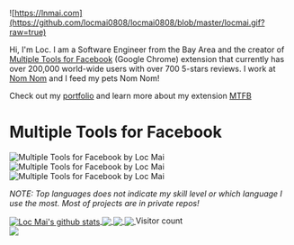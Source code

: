 
![https://lnmai.com](https://github.com/locmai0808/locmai0808/blob/master/locmai.gif?raw=true)

Hi, I'm Loc. I am a Software Engineer from the Bay Area and the creator of [Multiple Tools for Facebook](https://chrome.google.com/webstore/detail/multiple-tools-for-facebo/eojdckfcadamkapabechhbnkleligand) (Google Chrome) extension that currently has over 200,000 world-wide users with over 700 5-stars reviews. I work at [Nom Nom](https://trynom.com/king) and I feed my pets Nom Nom! 

Check out my [portfolio](https://lnmai.com) and learn more about my extension [MTFB](https://mtfb.lnmai.com)

#  Multiple Tools for Facebook

<img src="https://img.shields.io/chrome-web-store/v/eojdckfcadamkapabechhbnkleligand.svg?label=Version&amp;colorB=fd5d93&amp;style=for-the-badge&amp;logo=google-chrome" alt="Multiple Tools for Facebook by Loc Mai"> <img src="https://img.shields.io/chrome-web-store/rating/eojdckfcadamkapabechhbnkleligand.svg?label=Rating&amp;colorB=1d8cf8&amp;style=for-the-badge&amp;logo=google-chrome" alt="Multiple Tools for Facebook by Loc Mai"> <img src="https://img.shields.io/chrome-web-store/users/eojdckfcadamkapabechhbnkleligand.svg?label=Users&amp;colorB=e14eca&amp;style=for-the-badge&amp;logo=google-chrome" alt="Multiple Tools for Facebook by Loc Mai">

*NOTE: Top languages does not indicate my skill level or which language I use the most. Most of projects are in private repos!*

<a href="https://github.com/locmai0808">
  <img align="center" src="https://github-readme-stats.vercel.app/api?username=locmai0808&show_icons=true&theme=gruvbox&count_private=true" alt="Loc Mai's github stats" />
</a>
<a href="https://github.com/locmai0808">
  <img align="center" src="https://github-readme-stats.vercel.app/api/top-langs/?username=locmai0808&layout=compact&theme=gruvbox" />
</a>
<a href="https://github.com/locmai0808">
  <img align="center" src="https://github-readme-stats.vercel.app/api/pin/?username=locmai0808&repo=minesweeper-react&theme=gruvbox" />
</a>  
<a href="https://github.com/locmai0808">
  <img align="center" src="https://github-readme-stats.vercel.app/api/pin/?username=locmai0808&repo=Facebook-Access-Token&theme=gruvbox" />
</a>  
  Visitor count<br>
  <img src="https://profile-counter.glitch.me/locmai0808/count.svg" />
